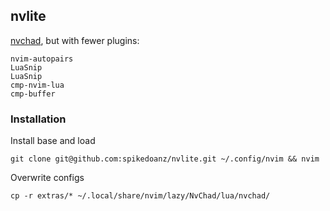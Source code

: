 ## nvlite 

[nvchad](https://nvchad.com/), but with fewer plugins:

```
nvim-autopairs
LuaSnip
LuaSnip
cmp-nvim-lua
cmp-buffer
```

### Installation

Install base and load

```
git clone git@github.com:spikedoanz/nvlite.git ~/.config/nvim && nvim
```

Overwrite configs

```
cp -r extras/* ~/.local/share/nvim/lazy/NvChad/lua/nvchad/
```
